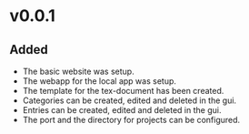 # v0.0.1
## Added
- The basic website was setup.
- The webapp for the local app was setup.
- The template for the tex-document has been created.
- Categories can be created, edited and deleted in the gui.
- Entries can be created, edited and deleted in the gui.
- The port and the directory for projects can be configured.
